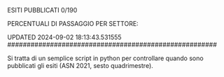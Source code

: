 ESITI PUBBLICATI 0/190 

PERCENTUALI DI PASSAGGIO PER SETTORE:

UPDATED 2024-09-02 18:13:43.531555
###################################################### 

Si tratta di un semplice script in python per controllare quando sono pubblicati gli esiti (ASN 2021, sesto quadrimestre).

